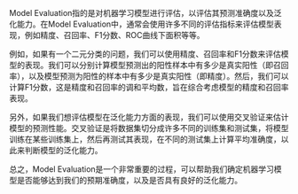 Model Evaluation指的是对机器学习模型进行评估，以评估其预测准确度以及泛化能力。在Model Evaluation中，通常会使用许多不同的评估指标来评估模型表现，例如精度、召回率、F1分数、ROC曲线下面积等等。

例如，如果有一个二元分类的问题，我们可以使用精度、召回率和F1分数来评估模型的表现。我们可以分别计算模型预测出的阳性样本中有多少是真实阳性（即召回率），以及模型预测为阳性的样本中有多少是真实阳性（即精度）。然后，我们可以计算F1分数，这是精度和召回率的调和平均数，旨在综合考虑模型的精度和召回率表现。

另外，如果我们想评估模型在泛化能力方面的表现，我们可以使用交叉验证来估计模型的预测性能。交叉验证是将数据集切分成许多不同的训练集和测试集，将模型训练在某些训练集上，然后再测试其表现，在不同的测试集上计算平均准确度，以此来判断模型的泛化能力。

总之，Model Evaluation是一个非常重要的过程，可以帮助我们确定机器学习模型是否能够达到我们的预期准确度，以及是否具有良好的泛化能力。